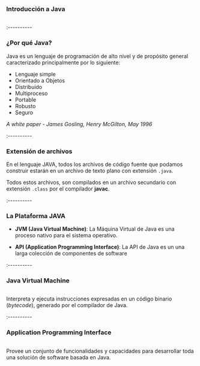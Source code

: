 ### Introducción a Java

<div class="image">
<img class="stretch" data-src="img/hello_worl.jpg"/>
</div>

:----------

### ¿Por qué Java?

Java es un lenguaje de programación de alto nivel y de propósito general caracterizado principalmente por lo siguiente:

- Lenguaje simple
- Orientado a Objetos
- Distribuido
- Multiproceso
- Portable
- Robusto
- Seguro

*A white paper - James Gosling, Henry McGilton, May 1996*

:----------

### Extensión de archivos

En el lenguaje JAVA, todos los archivos de código fuente que podamos construir estarán en un archivo de texto plano con extensión `.java`.

Todos estos archivos, son compilados en un archivo secundario con extensión `.class` por el compilador **javac**.

:----------

### La Plataforma JAVA

- **JVM (Java Virtual Machine)**: La Máquina Virtual de Java es una proceso nativo para el sistema operativo.

- **API (Application Programming Interface)**: La API de Java es un una larga colección de componentes de software

:----------

### Java Virtual Machine

<div class="image">
  <img class="stretch no-border" data-src="img/jvm.png"/>
</div>

Interpreta y ejecuta instrucciones expresadas en un código binario (*bytecode*), generado por el compilador de Java.

:----------

### Application Programming Interface

<div class="image">
  <img class="stretch no-border" data-src="img/api.png"/>
</div>

Provee un conjunto de funcionalidades y capacidades para desarrollar toda una solución de software basada en Java.
